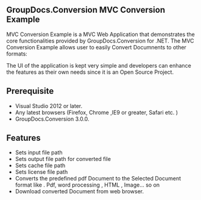 ## GroupDocs.Conversion MVC Conversion Example   

MVC Conversion Example is a MVC Web  Application that demonstrates the core functionalities provided by GroupDocs.Conversion for .NET.
The MVC Conversion Example allows user to easily Convert Documnents to other formats:

The UI of the application is kept very simple and developers can enhance the features as their own needs since it is an
Open Source Project.

## Prerequisite

+ Visual Studio 2012 or later.
+ Any latest browsers (Firefox, Chrome ,IE9 or greater, Safari etc. )
+ GroupDocs.Conversion 3.0.0.

## Features 

+ Sets input file path
+ Sets output file path  for converted file
+ Sets cache file path
+ Sets license file path
+ Converts the predefined pdf Document to the Selected Document format like . Pdf, word processing , HTML , Image... so on
+ Download converted Document from web browser.
